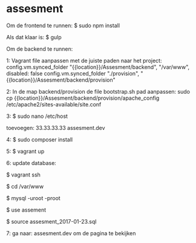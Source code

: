 # assesment

Om de frontend te runnen:
$ sudo npm install

Als dat klaar is:
$ gulp


Om de backend te runnen:


1: Vagrant file aanpassen met de juiste paden naar het project:
config.vm.synced_folder "{{location}}/Assesment/backend", "/var/www", disabled: false
config.vm.synced_folder "./provision", "{{location}}/Assesment/backend/provision"


2: In de map backend/provision de file bootstrap.sh pad aanpassen:
sudo cp {{location}}/Assesment/backend/provision/apache_config /etc/apache2/sites-available/site.conf


3: $ sudo nano /etc/host

toevoegen: 33.33.33.33 assesment.dev


4: $ sudo composer install


5: $ vagrant up


6: update database:

$ vagrant ssh

$ cd /var/www

$ mysql -uroot -proot

$ use assement

$ source assesment_2017-01-23.sql


7: ga naar: assesment.dev om de pagina te bekijken
